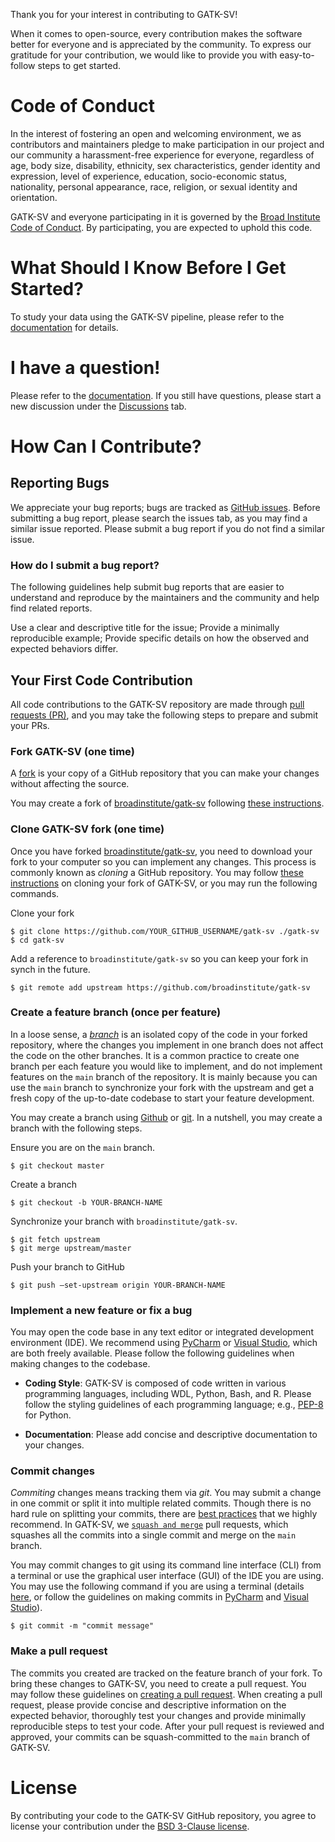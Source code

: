 Thank you for your interest in contributing to GATK-SV!

When it comes to open-source, every contribution makes the 
software better for everyone and is appreciated by the 
community. To express our gratitude for your contribution, 
we would like to provide you with easy-to-follow steps to get started.

# Code of Conduct

In the interest of fostering an open and welcoming environment, we as 
contributors and maintainers pledge to make participation in our 
project and our community a harassment-free experience for everyone, 
regardless of age, body size, disability, ethnicity, sex characteristics, 
gender identity and expression, level of experience, education, 
socio-economic status, nationality, personal appearance, race, religion, 
or sexual identity and orientation. 

GATK-SV and everyone participating in it is governed by the 
[Broad Institute Code of Conduct](https://github.com/broadinstitute/.github/blob/develop/CODE_OF_CONDUCT.md).
By participating, you are expected to uphold this code.


# What Should I Know Before I Get Started?


To study your data using the GATK-SV pipeline, please 
refer to the [documentation](README.md) for details.

# I have a question! 

Please refer to the [documentation](README.md).
If you still have questions, please start a new discussion under the 
[Discussions](https://github.com/broadinstitute/gatk-sv/discussions) tab. 


# How Can I Contribute?

## Reporting Bugs

We appreciate your bug reports; bugs are tracked as 
[GitHub issues](https://github.com/broadinstitute/gatk-sv/issues). 
Before submitting a bug report, please search the issues tab, 
as you may find a similar issue reported. Please submit a 
bug report if you do not find a similar issue.

### How do I submit a bug report?

The following guidelines help submit bug reports that are 
easier to understand and reproduce by the maintainers and 
the community and help find related reports.

Use a clear and descriptive title for the issue;
Provide a minimally reproducible example;
Provide specific details on how the observed and expected behaviors differ.


## Your First Code Contribution

All code contributions to the GATK-SV repository are made through 
[pull requests (PR)](https://docs.github.com/en/pull-requests/collaborating-with-pull-requests/proposing-changes-to-your-work-with-pull-requests/about-pull-requests), 
and you may take the following steps to prepare and submit your PRs.

### Fork GATK-SV (one time)
A [fork](https://docs.github.com/en/pull-requests/collaborating-with-pull-requests/working-with-forks/about-forks) 
is your copy of a GitHub repository that you can make your changes 
without affecting the source.

You may create a fork of [broadinstitute/gatk-sv](https://github.com/broadinstitute/gatk-sv) 
following [these instructions](https://docs.github.com/en/get-started/quickstart/fork-a-repo#forking-a-repository).

### Clone GATK-SV fork (one time)

Once you have forked [broadinstitute/gatk-sv](https://github.com/broadinstitute/gatk-sv), 
you need to download your fork to your computer so you can implement any changes. 
This process is commonly known as _cloning_ a GitHub repository. You may follow 
[these instructions](https://docs.github.com/en/get-started/quickstart/fork-a-repo#cloning-your-forked-repository) 
on cloning your fork of GATK-SV, or you may run the following commands.

Clone your fork
```shell
$ git clone https://github.com/YOUR_GITHUB_USERNAME/gatk-sv ./gatk-sv
$ cd gatk-sv
```

Add a reference to `broadinstitute/gatk-sv` so you can keep your fork in synch in the future.

```shell
$ git remote add upstream https://github.com/broadinstitute/gatk-sv
```

### Create a feature branch (once per feature)

In a loose sense, a [_branch_](https://docs.github.com/en/pull-requests/collaborating-with-pull-requests/proposing-changes-to-your-work-with-pull-requests/about-branches) 
is an isolated copy of the code in your forked repository, where the changes 
you implement in one branch does not affect the code on the other branches. 
It is a common practice to create one branch per each feature you would like 
to implement, and do not implement features on the `main` branch of the repository. 
It is mainly because you can use the `main` branch to synchronize your fork with 
the upstream and get a fresh copy of the up-to-date codebase to start your feature development. 

You may create a branch using [Github](https://docs.github.com/en/pull-requests/collaborating-with-pull-requests/proposing-changes-to-your-work-with-pull-requests/creating-and-deleting-branches-within-your-repository) 
or [git](https://git-scm.com/book/en/v2/Git-Branching-Basic-Branching-and-Merging). 
In a nutshell, you may create a branch with the following steps.

Ensure you are on the `main` branch.  
```shell
$ git checkout master
```

Create a branch
```shell
$ git checkout -b YOUR-BRANCH-NAME
```
Synchronize your branch with `broadinstitute/gatk-sv`. 
```shell
$ git fetch upstream
$ git merge upstream/master
```

Push your branch to GitHub
```shell
$ git push –set-upstream origin YOUR-BRANCH-NAME
```
### Implement a new feature or fix a bug

You may open the code base in any text editor or integrated development environment (IDE). 
We recommend using [PyCharm](https://www.jetbrains.com/pycharm/) or 
[Visual Studio](https://visualstudio.microsoft.com/vs/community/), 
which are both freely available. Please follow the following guidelines 
when making changes to the codebase.

- **Coding Style**: GATK-SV is composed of code written in various programming languages, 
including WDL, Python, Bash, and R. Please follow the styling guidelines of each programming 
language; e.g., [PEP-8](https://peps.python.org/pep-0008/) for Python.

- **Documentation**: Please add concise and descriptive documentation to your changes.



### Commit changes
_Commiting_ changes means tracking them via _git_. You may submit a change in 
one commit or split it into multiple related commits. Though there is no hard 
rule on splitting your commits, there are 
[best practices](https://github.blog/2022-06-30-write-better-commits-build-better-projects/) 
that we highly recommend. In GATK-SV, we 
[`squash and merge`](https://docs.github.com/en/pull-requests/collaborating-with-pull-requests/incorporating-changes-from-a-pull-request/about-pull-request-merges#squash-and-merge-your-commits) 
pull requests, which squashes all the commits into a single commit and 
merge on the `main` branch.

You may commit changes to git using its command line interface (CLI) from a 
terminal or use the graphical user interface (GUI) of the IDE you are using. 
You may use the following command if you are using a terminal 
(details [here](https://www.atlassian.com/git/tutorials/saving-changes/git-commit), 
or follow the guidelines on making commits in 
[PyCharm](https://www.jetbrains.com/help/pycharm/commit-and-push-changes.html#commit) 
and [Visual Studio](https://learn.microsoft.com/en-us/visualstudio/version-control/git-make-commit?view=vs-2022)).

```shell
$ git commit -m "commit message"
```

### Make a pull request

The commits you created are tracked on the feature branch of your fork. 
To bring these changes to GATK-SV, you need to create a pull request. 
You may follow these guidelines on 
[creating a pull request](https://docs.github.com/en/pull-requests/collaborating-with-pull-requests/proposing-changes-to-your-work-with-pull-requests/creating-a-pull-request?tool=webui&platform=windows). 
When creating a pull request, please provide concise and descriptive 
information on the expected behavior, thoroughly test your changes and 
provide minimally reproducible steps to test your code. After your pull 
request is reviewed and approved, your commits can be squash-committed 
to the `main` branch of GATK-SV.


# License
By contributing your code to the GATK-SV GitHub repository, you agree 
to license your contribution under the [BSD 3-Clause license](LICENSE.TXT).
